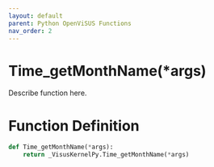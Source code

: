 ```yaml
---
layout: default
parent: Python OpenViSUS Functions
nav_order: 2
---
```


# Time_getMonthName(*args)

Describe function here.

# Function Definition

```python
def Time_getMonthName(*args):
    return _VisusKernelPy.Time_getMonthName(*args)

```